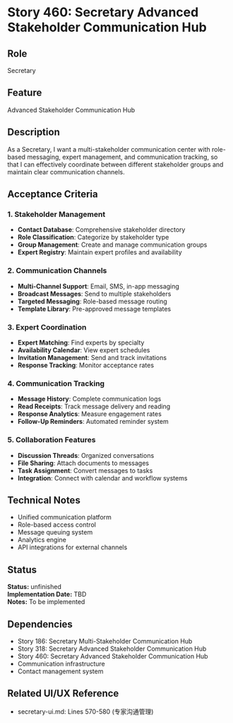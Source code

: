 # Story 460: Secretary Advanced Stakeholder Communication Hub

## Role
Secretary

## Feature
Advanced Stakeholder Communication Hub

## Description
As a Secretary, I want a multi-stakeholder communication center with role-based messaging, expert management, and communication tracking, so that I can effectively coordinate between different stakeholder groups and maintain clear communication channels.

## Acceptance Criteria

### 1. Stakeholder Management
- **Contact Database**: Comprehensive stakeholder directory
- **Role Classification**: Categorize by stakeholder type
- **Group Management**: Create and manage communication groups
- **Expert Registry**: Maintain expert profiles and availability

### 2. Communication Channels
- **Multi-Channel Support**: Email, SMS, in-app messaging
- **Broadcast Messages**: Send to multiple stakeholders
- **Targeted Messaging**: Role-based message routing
- **Template Library**: Pre-approved message templates

### 3. Expert Coordination
- **Expert Matching**: Find experts by specialty
- **Availability Calendar**: View expert schedules
- **Invitation Management**: Send and track invitations
- **Response Tracking**: Monitor acceptance rates

### 4. Communication Tracking
- **Message History**: Complete communication logs
- **Read Receipts**: Track message delivery and reading
- **Response Analytics**: Measure engagement rates
- **Follow-Up Reminders**: Automated reminder system

### 5. Collaboration Features
- **Discussion Threads**: Organized conversations
- **File Sharing**: Attach documents to messages
- **Task Assignment**: Convert messages to tasks
- **Integration**: Connect with calendar and workflow systems

## Technical Notes
- Unified communication platform
- Role-based access control
- Message queuing system
- Analytics engine
- API integrations for external channels


## Status
**Status:** unfinished  
**Implementation Date:** TBD  
**Notes:** To be implemented
## Dependencies
- Story 186: Secretary Multi-Stakeholder Communication Hub
- Story 318: Secretary Advanced Stakeholder Communication Hub
- Story 460: Secretary Advanced Stakeholder Communication Hub
- Communication infrastructure
- Contact management system

## Related UI/UX Reference
- secretary-ui.md: Lines 570-580 (专家沟通管理)